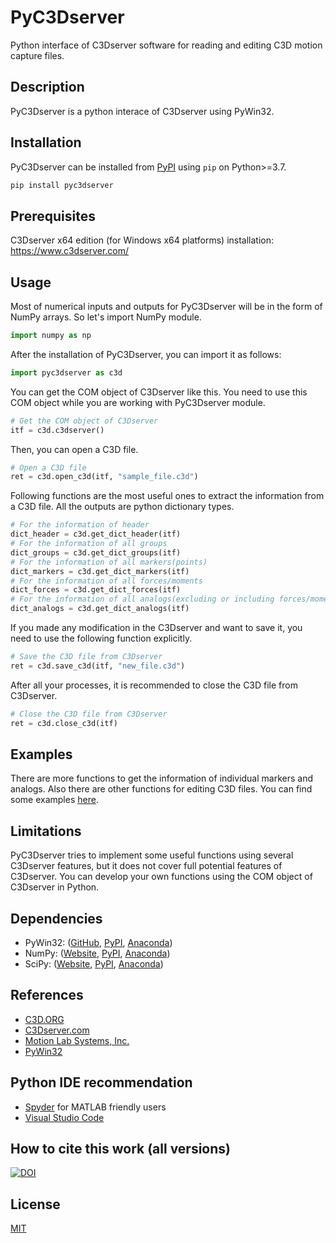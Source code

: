 # PyC3Dserver
Python interface of C3Dserver software for reading and editing C3D motion capture files.

## Description
PyC3Dserver is a python interace of C3Dserver using PyWin32.

## Installation
PyC3Dserver can be installed from [PyPI](https://pypi.org/project/pyc3dserver/) using ```pip``` on Python>=3.7.

```bash
pip install pyc3dserver
```

## Prerequisites
C3Dserver x64 edition (for Windows x64 platforms) installation: https://www.c3dserver.com/

## Usage
Most of numerical inputs and outputs for PyC3Dserver will be in the form of NumPy arrays. So let's import NumPy module.
```python
import numpy as np
```
After the installation of PyC3Dserver, you can import it as follows:
```python
import pyc3dserver as c3d
```
You can get the COM object of C3Dserver like this. You need to use this COM object while you are working with PyC3Dserver module.
```python
# Get the COM object of C3Dserver
itf = c3d.c3dserver()
```
Then, you can open a C3D file.
```python
# Open a C3D file
ret = c3d.open_c3d(itf, "sample_file.c3d")
```
Following functions are the most useful ones to extract the information from a C3D file. All the outputs are python dictionary types.
```python
# For the information of header
dict_header = c3d.get_dict_header(itf)
# For the information of all groups
dict_groups = c3d.get_dict_groups(itf)
# For the information of all markers(points)
dict_markers = c3d.get_dict_markers(itf)
# For the information of all forces/moments
dict_forces = c3d.get_dict_forces(itf)
# For the information of all analogs(excluding or including forces/moments)
dict_analogs = c3d.get_dict_analogs(itf)
```
If you made any modification in the C3Dserver and want to save it, you need to use the following function explicitly.
```python
# Save the C3D file from C3Dserver
ret = c3d.save_c3d(itf, "new_file.c3d")
```
After all your processes, it is recommended to close the C3D file from C3Dserver.
```python
# Close the C3D file from C3Dserver
ret = c3d.close_c3d(itf)
```

## Examples
There are more functions to get the information of individual markers and analogs. Also there are other functions for editing C3D files.
You can find some examples [here](https://github.com/mkjung99/pyc3dserver_examples).

## Limitations
PyC3Dserver tries to implement some useful functions using several C3Dserver features, but it does not cover full potential features of C3Dserver.
You can develop your own functions using the COM object of C3Dserver in Python.

## Dependencies
- PyWin32: ([GitHub](https://github.com/mhammond/pywin32), [PyPI](https://pypi.org/project/pywin32/), [Anaconda](https://anaconda.org/anaconda/pywin32))
- NumPy: ([Website](https://numpy.org/), [PyPI](https://pypi.org/project/numpy/), [Anaconda](https://anaconda.org/anaconda/numpy))
- SciPy: ([Website](https://www.scipy.org/), [PyPI](https://pypi.org/project/scipy/), [Anaconda](https://anaconda.org/anaconda/scipy))

## References
- [C3D.ORG](https://www.c3d.org/)
- [C3Dserver.com](https://www.c3dserver.com/)
- [Motion Lab Systems, Inc.](https://www.motion-labs.com/)
- [PyWin32](https://github.com/mhammond/pywin32)

## Python IDE recommendation
- [Spyder](https://www.spyder-ide.org/) for MATLAB friendly users
- [Visual Studio Code](https://code.visualstudio.com/)

## How to cite this work (all versions)
[![DOI](https://zenodo.org/badge/DOI/10.5281/zenodo.3903914.svg)](https://doi.org/10.5281/zenodo.3903914)

## License
[MIT](https://choosealicense.com/licenses/mit/)
